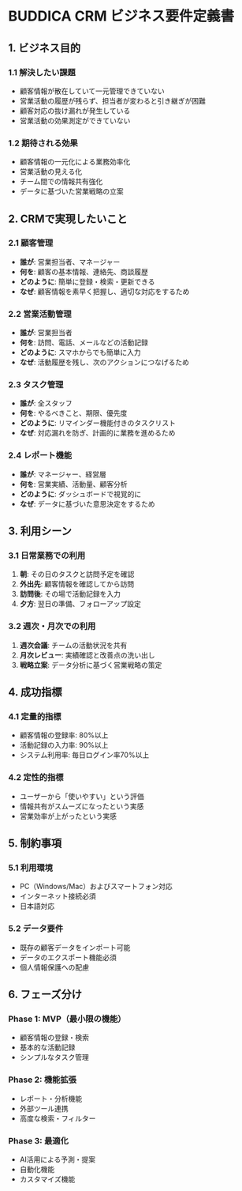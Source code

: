 # BUDDICA CRM ビジネス要件定義書

## 1. ビジネス目的

### 1.1 解決したい課題
- 顧客情報が散在していて一元管理できていない
- 営業活動の履歴が残らず、担当者が変わると引き継ぎが困難
- 顧客対応の抜け漏れが発生している
- 営業活動の効果測定ができていない

### 1.2 期待される効果
- 顧客情報の一元化による業務効率化
- 営業活動の見える化
- チーム間での情報共有強化
- データに基づいた営業戦略の立案

## 2. CRMで実現したいこと

### 2.1 顧客管理
- **誰が**: 営業担当者、マネージャー
- **何を**: 顧客の基本情報、連絡先、商談履歴
- **どのように**: 簡単に登録・検索・更新できる
- **なぜ**: 顧客情報を素早く把握し、適切な対応をするため

### 2.2 営業活動管理
- **誰が**: 営業担当者
- **何を**: 訪問、電話、メールなどの活動記録
- **どのように**: スマホからでも簡単に入力
- **なぜ**: 活動履歴を残し、次のアクションにつなげるため

### 2.3 タスク管理
- **誰が**: 全スタッフ
- **何を**: やるべきこと、期限、優先度
- **どのように**: リマインダー機能付きのタスクリスト
- **なぜ**: 対応漏れを防ぎ、計画的に業務を進めるため

### 2.4 レポート機能
- **誰が**: マネージャー、経営層
- **何を**: 営業実績、活動量、顧客分析
- **どのように**: ダッシュボードで視覚的に
- **なぜ**: データに基づいた意思決定をするため

## 3. 利用シーン

### 3.1 日常業務での利用
1. **朝**: その日のタスクと訪問予定を確認
2. **外出先**: 顧客情報を確認してから訪問
3. **訪問後**: その場で活動記録を入力
4. **夕方**: 翌日の準備、フォローアップ設定

### 3.2 週次・月次での利用
1. **週次会議**: チームの活動状況を共有
2. **月次レビュー**: 実績確認と改善点の洗い出し
3. **戦略立案**: データ分析に基づく営業戦略の策定

## 4. 成功指標

### 4.1 定量的指標
- 顧客情報の登録率: 80%以上
- 活動記録の入力率: 90%以上
- システム利用率: 毎日ログイン率70%以上

### 4.2 定性的指標
- ユーザーから「使いやすい」という評価
- 情報共有がスムーズになったという実感
- 営業効率が上がったという実感

## 5. 制約事項

### 5.1 利用環境
- PC（Windows/Mac）およびスマートフォン対応
- インターネット接続必須
- 日本語対応

### 5.2 データ要件
- 既存の顧客データをインポート可能
- データのエクスポート機能必須
- 個人情報保護への配慮

## 6. フェーズ分け

### Phase 1: MVP（最小限の機能）
- 顧客情報の登録・検索
- 基本的な活動記録
- シンプルなタスク管理

### Phase 2: 機能拡張
- レポート・分析機能
- 外部ツール連携
- 高度な検索・フィルター

### Phase 3: 最適化
- AI活用による予測・提案
- 自動化機能
- カスタマイズ機能